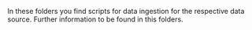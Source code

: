 In these folders you find scripts for data ingestion for the respective data source. Further information to be found in this folders.
